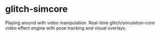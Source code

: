 # glitch-simcore
Playing around with video manipulation. Real-time glitch/simulation-core video effect engine with pose tracking and visual overlays.

